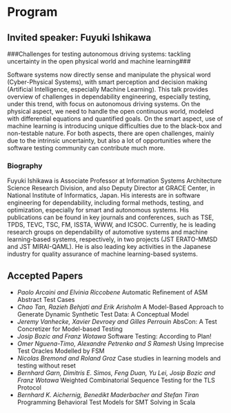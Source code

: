 # Program
## Invited speaker: Fuyuki Ishikawa 

###Challenges for testing autonomous driving systems: tackling uncertainty in the open physical world and machine learning###

Software systems now directly sense and manipulate the physical word (Cyber-Physical Systems), with smart perception and decision making (Artificial Intelligence, especially Machine Learning). This talk provides overview of challenges in dependability engineering, especially testing, under this trend, with focus on autonomous driving systems. On the physical aspect, we need to handle the open continuous world, modeled with differential equations and quantified goals. On the smart aspect, use of machine learning is introducing unique difficulties due to the black-box and non-testable nature. For both aspects, there are open challenges, mainly due to the intrinsic uncertainty, but also a lot of opportunities where the software testing community can contribute much more.

### Biography

Fuyuki Ishikawa is Associate Professor at Information Systems Architecture Science Research Division, and also Deputy Director at GRACE Center, in National Institute of Informatics, Japan. His interests are in software engineering for dependability, including formal methods, testing, and optimization, especially for smart and autonomous systems. His publications can be found in key journals and conferences, such as TSE, TPDS, TEVC, TSC, FM, ISSTA, WWW, and ICSOC. Currently, he is leading research groups on dependability of automotive systems and machine learning-based systems, respectively, in two projects (JST ERATO-MMSD and JST MIRAI-QAML). He is also leading key activities in the Japanese industry for quality assurance of machine learning-based systems.


## Accepted Papers

- *Paolo Arcaini and Elvinia Riccobene* Automatic Refinement of ASM Abstract Test Cases
- *Chao Tan, Razieh Behjati and Erik Arisholm* A Model-Based Approach to Generate Dynamic Synthetic Test Data: A Conceptual Model
- *Jeremy Vanhecke, Xavier Devroey and Gilles Perrouin* AbsCon: A Test Concretizer for Model-based Testing
- *Josip Bozic and Franz Wotawa* Software Testing: According to Plan!
- *Omer Nguena-Timo, Alexandre Petrenko and S Ramesh* Using Imprecise Test Oracles Modelled by FSM
- *Nicolas Bremond and Roland Groz* Case studies in learning models and testing without reset
- *Bernhard Garn, Dimitris E. Simos, Feng Duan, Yu Lei, Josip Bozic and Franz Wotawa* Weighted Combinatorial Sequence Testing for the TLS Protocol
- *Bernhard K. Aichernig, Benedikt Maderbacher and Stefan Tiran* Programming Behavioral Test Models for SMT Solving in Scala
